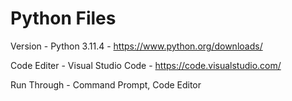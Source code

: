 # Python Files
Version - Python 3.11.4 - https://www.python.org/downloads/

Code Editer - Visual Studio Code - https://code.visualstudio.com/

Run Through - Command Prompt,  Code Editor
